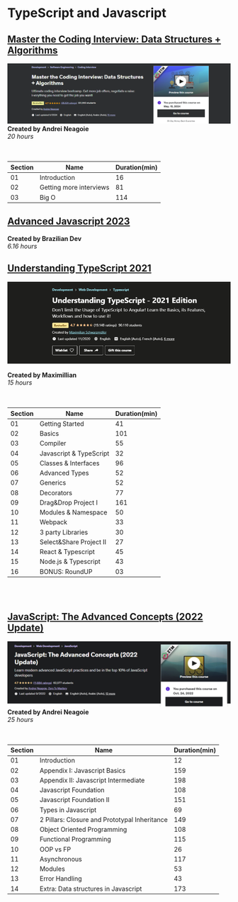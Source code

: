 # TypeScript and Javascript

## [Master the Coding Interview: Data Structures + Algorithms](https://www.udemy.com/course/master-the-coding-interview-data-structures-algorithms/)
![title](./master-coding-interview/mastercoding.png)
<b> Created by Andrei Neagoie </b><br>
<i> 20 hours </i>
<br>
<br>
<br>

Section | Name  | Duration(min)
----|------------------| ---------
01 | Introduction  | 16
02 | Getting more interviews | 81
03 | Big O | 114


## [Advanced Javascript 2023](https://www.youtube.com/watch?v=kGbbPBRFCE0&list=PL-R1FQNkywO4sD42B6OI6KjG3uOPT0aNl)
<b> Created by Brazilian Dev </b><br>
<i> 6.16 hours </i>



## [Understanding TypeScript 2021](https://www.udemy.com/course/understanding-typescript/)
![title](./understanding-typescript/und-typescript.png)

<b> Created by Maximillian </b><br>
<i> 15 hours </i>
<br>
<br>
<br>

Section | Name  | Duration(min)
----|------------------| ---------
01 | Getting Started  | 41
02 | Basics | 101
03 | Compiler | 55
04 | Javascript & TypeScript | 32
05 | Classes & Interfaces | 96
06 | Advanced Types | 52
07 | Generics | 52
08 | Decorators | 77
09 | Drag&Drop Project I | 161
10 | Modules & Namespace | 50
11 | Webpack | 33
12 | 3 party Libraries | 30
13 | Select&Share Project II | 27
14 | React & Typescript | 45
15 | Node.js & Typescript | 43
16 | BONUS: RoundUP | 03
<br>
<br>

## [JavaScript: The Advanced Concepts (2022 Update)](https://www.udemy.com/course/advanced-javascript-concepts/)
![title](./advanced-javascript/adv-javascript.png)
<b> Created by Andrei Neagoie </b><br>
<i> 25 hours </i>
<br>
<br>
<br>

Section | Name  | Duration(min)
----|------------------| ---------
01 | Introduction  | 12
02 | Appendix I: Javascript Basics | 159
03 | Appendix II: Javascript Intermediate | 198
04 | Javascript Foundation | 108
05 | Javascript Foundation II | 151
06 | Types in Javascript | 69
07 | 2 Pillars: Closure and Prototypal Inheritance | 149
08 | Object Oriented Programming | 108
09 | Functional Programming | 115
10 | OOP vs FP | 26
11 | Asynchronous | 117
12 | Modules | 53
13 | Error Handling | 43
14 | Extra: Data structures in Javascript | 173
